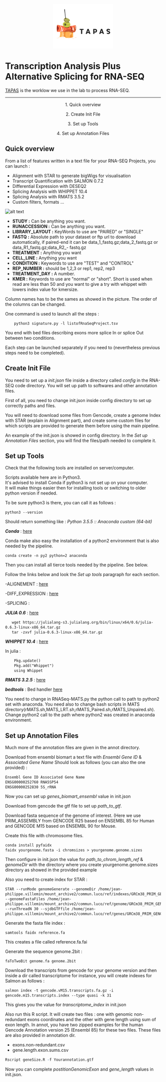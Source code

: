 
<p align="center">
<img align="center"   src="/img/TAPAS.jpeg" alt="TAPAS Logo">
</p>


Transcription Analysis Plus Alternative Splicing for RNA-SEQ
=============


[TAPAS](https://github.com/LucoLab/RNASEQ) is the worklow we use in the lab to process RNA-SEQ.


---

<p align="center">1. Quick overview</p>
<p align="center">2. Create Init File</p>
<p align="center">3. Set up Tools</p>
<p align="center">4. Set up Annotation Files</p>

## Quick overview


From a list of features written in a text file for your RNA-SEQ Projects, you can launch :

- Alignment with STAR to generate bigWigs for visualisation
- Transcript Quantification with SALMON 0.7.2
- Differential Expression with DESEQ2
- Splicing Analysis with WHIPPET 10.4
- Splicing Analysis with RMATS 3.5.2
- Custom filters, formats ...

![alt text](https://github.com/LucoLab/RNASEQ/blob/master/img/listing.png "Listing")


- **STUDY :** Can be anything you want.
- **RUNACCESSION :** Can be anything you want.
- **LIBRARY_LAYOUT :** KeyWords to use are "PAIRED" or "SINGLE"
- **FASTQ :** Absolute path to your dataset or ftp url to download automatically, if paired-end it can be data_1_fastq.gz;data_2_fastq.gz  or data_R1_fastq.gz;data_R2_- fastq.gz 
- **TREATMENT :** Anything you want
- **CELL_LINE :** Anything you want
- **CONDITION :** Keywords to use are "TEST" and "CONTROL"
- **REP_NUMBER :** should be 1,2,3 or rep1, rep2, rep3
- **TREATMENT_DAY :** A number.
- **KMER :** Keywords to use are "normal" or "short". Short is used when read are less than 50 and you want to give a try with whippet with lowers index value for kmersize.

Column names has to be the sames as showed in the picture. The order of the columns can be changed.

One command is used to launch all the steps :

```shell
    python3 signature.py -l listofRnaSeqProject.tsv
```


You end with bed files describing exons more splice In or splice Out between two conditions.

Each step can be launched separately if you need to (nevertheless previous steps need to be completed).


## Create Init File 


You need to set up a _init.json_ file inside a directory called _config_ in the RNA-SEQ code directory. You will set up path to softwares and other annotation files.

First of all, you need to change init.json inside config directory to set up correctly paths and files.

You will need to download some files from Gencode, create a genome Index with STAR (explain in Alignment part), and create some custom files for which scripts are provided to generate them before using the main pipeline.

An example of the init.json is showed in config directory. In the _Set up Annotation Files_ section, you will find the files/path needed to complete it.


## Set up Tools


Check that the following tools are installed on server/computer.


Scripts available here are in Python3.  
It's  advised to install Conda if python3 is not set up on your computer.   
It will make things easier then for installing tools or switching to older python version if needed.

To be sure python3 is there, you can call it as follows : 

```shell
python3 --version
```

Should return something like  : _Python 3.5.5 :: Anaconda custom (64-bit)_

_**Conda**_ : [here](https://www.continuum.io/downloads)

Conda make also easy the installation of a python2 environment that is also needed by the pipeline.

```
conda create -n py2 python=2 anaconda
```



Then you can install all tierce tools needed by the pipeline. See below.



Follow the links below and look the _Set up tools_ paragraph for each section.

-ALIGNEMENT : [here](https://github.com/LucoLab/RNASEQ/blob/master/ALIGNEMENT.md)  

-DIFF_EXPRESSION : [here](https://github.com/LucoLab/RNASEQ/blob/master/DIFF_EXP.md)  

-SPLICING :

_**JULIA 0.6**_ : [here](https://julialang.org/downloads/)  

 ```shell
 	wget https://julialang-s3.julialang.org/bin/linux/x64/0.6/julia-0.6.3-linux-x86_64.tar.gz
 	tar -zxvf julia-0.6.3-linux-x86_64.tar.gz
 ```

_**WHIPPET 10.4**_ : [here](https://github.com/timbitz/Whippet.jl)  

In julia :  

```shell
	Pkg.update()
	Pkg.add("Whippet")
	using Whippet
```

_**RMATS 3.2.5**_ : [here](http://rnaseq-mats.sourceforge.net/)

_**bedtools**_ : Bed handler [here](http://bedtools.readthedocs.io/en/latest/index.html)


You need to change in RNASeq-MATS.py the python call to path to python2 set with anaconda. You need also to change bash scripts in MATS directory(rMATS.sh,MATS_LRT.sh,rMATS_Paired.sh,rMATS_Unpaired.sh). Change python2 call to the path where python2 was created in anaconda environment.


## Set up Annotation Files

Much more of the annotation files are given in the annot directory.

Download  from ensembl biomart a text file with _Ensembl Gene ID_ &	_Associated Gene Name_
Should look as follows (you can also the one provided) : 

```
Ensembl Gene ID	Associated Gene Name
ENSG00000252760	RNA5SP54
ENSG00000252830	5S_rRNA
```

Now you can set up _genes_biomart_ensembl_ value in init.json  

Download from gencode the gtf file to set up _path_to_gtf_.  

Download  fasta sequence of the genome of interest. (Here we use PRIM_ASSEMBLY from GENCODE R25 based on ENSEMBL 85 for Human and GENCODE M15 based on ENSEMBL 90 for Mouse.  

Create this file with chromosome files.  

```shell
conda install pyfaidx
faidx yourgenome.fasta -i chromsizes > yourgenome.genome.sizes
```

Then configure in init.json the value for _path_to_chrom_length_ref_ & _genomeDir_ with the directory where you create yourgenome.genome.sizes directory as showed in the provided example

Also you need to create index for STAR :  

```
STAR --runMode genomeGenerate --genomeDir /home/jean-philippe.villemin/mount_archive2/commun.luco/ref/indexes/GRCm38_PRIM_GENCODE_M15/ --genomeFastaFiles /home/jean-philippe.villemin/mount_archive2/commun.luco/ref/genome/GRCm38_PRIM_GENCODE_M15/GRCm38.primary_assembly.genome.fa --runThreadN 30 --sjdbGTFfile /home/jean-philippe.villemin/mount_archive2/commun.luco/ref/genes/GRCm38_PRIM_GENCODE_M15/gencode.vM15.primary_assembly.annotation.gtf
```

Generate the fasta file index :  
```shell
samtools faidx reference.fa 
```
This creates a file called reference.fa.fai


Generate the sequence genome.2bit :  
```shell
faToTwoBit genome.fa genome.2bit
```


Download the transcripts from gencode for your genome version and then inside a dir called transcriptome for instance,
you will create indexes for  Salmon as follows : 

```shell  
salmon index -t gencode.vM15.transcripts.fa.gz -i gencode.m15.transcripts.index --type quasi -k 31  
```

This gives you the value for _transcriptome_index_ in init.json

Also run this R script. It will create two files : one with genomic non-redundant exons coordinates and the other with gene length using sum of exon length. In annot, you have two zipped examples for the human Gencode Annotation version 25 (Ensembl 85) for these two files. These files are also provided in annotation dir.

- exons.non-redundant.csv
- gene.length.exon.sums.csv


```R  
Rscript geneSize.R -f Yourannotation.gtf
```
 
Now you can complete _postitionGenomicExon_ and _gene_length_ values in init.json.





